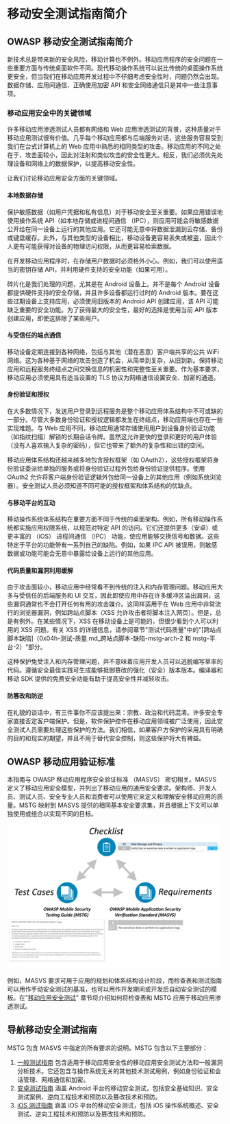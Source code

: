 # 移动安全测试指南简介

## OWASP 移动安全测试指南简介

新技术总是带来新的安全风险，移动计算也不例外。移动应用程序的安全问题在一些重要方面与传统桌面软件不同。现代移动操作系统可以说比传统的桌面操作系统更安全，但当我们在移动应用开发过程中不仔细考虑安全性时，问题仍然会出现。数据存储、应用间通信、正确使用加密 API 和安全网络通信只是其中一些注意事项。

### 移动应用安全中的关键领域

许多移动应用渗透测试人员都有网络和 Web 应用渗透测试的背景，这种质量对于移动应用测试很有价值。几乎每个移动应用都与后端服务对话，这些服务容易受到我们在台式计算机上的 Web 应用中熟悉的相同类型的攻击。移动应用的不同之处在于，攻击面较小，因此对注射和类似攻击的安全性更大。相反，我们必须优先处理设备和网络上的数据保护，以提高移动安全性。

让我们讨论移动应用安全方面的关键领域。

#### 本地数据存储

保护敏感数据（如用户凭据和私有信息）对于移动安全至关重要。如果应用错误地使用操作系统 API（如本地存储或进程间通信 （IPC），则应用可能会将敏感数据公开给在同一设备上运行的其他应用。它还可能无意中将数据泄漏到云存储、备份或键盘缓存。此外，与其他类型的设备相比，移动设备更容易丢失或被盗，因此个人更有可能获得对设备的物理访问权限，从而更容易检索数据。

在开发移动应用程序时，在存储用户数据时必须格外小心。例如，我们可以使用适当的密钥存储 API，并利用硬件支持的安全功能（如果可用）。

碎片化是我们处理的问题，尤其是在 Android 设备上。并不是每个 Android 设备都提供硬件支持的安全存储，并且许多设备都运行过时的 Android 版本。要在这些过期设备上支持应用，必须使用旧版本的 Android API 创建应用，该 API 可能缺乏重要的安全功能。为了获得最大的安全性，最好的选择是使用当前 API 版本创建应用，即使这排除了某些用户。

#### 与受信任的端点通信

移动设备定期连接到各种网络，包括与其他（潜在恶意）客户端共享的公共 WiFi 网络。这为各种基于网络的攻击创造了机会，从简单到复杂，从旧到新。保持移动应用和远程服务终结点之间交换信息的机密性和完整性至关重要。作为基本要求，移动应用必须使用具有适当设置的 TLS 协议为网络通信设置安全、加密的通道。

#### 身份验证和授权

在大多数情况下，发送用户登录到远程服务是整个移动应用体系结构中不可或缺的一部分。尽管大多数身份验证和授权逻辑都发生在终结点，移动应用端也存在一些实现难题。与 Web 应用不同，移动应用通常存储使用用户到设备身份验证功能（如指纹扫描）解锁的长期会话令牌。虽然这允许更快的登录和更好的用户体验（没有人喜欢输入复杂的密码），但它也带来了额外的复杂性和出错的空间。

移动应用体系结构还越来越多地包含授权框架（如 OAuth2），这些授权框架将身份验证委派给单独的服务或将身份验证过程外包给身份验证提供程序。使用 OAuth2 允许将客户端身份验证逻辑外包给同一设备上的其他应用（例如系统浏览器）。安全测试人员必须知道不同可能的授权框架和体系结构的优缺点。

#### 与移动平台的互动

移动操作系统体系结构在重要方面不同于传统的桌面架构。例如，所有移动操作系统都实施应用权限系统，以规范对特定 API 的访问。它们还提供更多（安卓）或更丰富的 （iOS） 进程间通信 （IPC） 功能，使应用能够交换信号和数据。这些特定于平台的功能带有一系列自己的缺陷。例如，如果 IPC API 被误用，则敏感数据或功能可能会无意中暴露给设备上运行的其他应用。

#### 代码质量和漏洞利用缓解

由于攻击面较小，移动应用中经常看不到传统的注入和内存管理问题。移动应用大多与受信任的后端服务和 UI 交互，因此即使应用中存在许多缓冲区溢出漏洞，这些漏洞通常也不会打开任何有用的攻击媒介。这同样适用于在 Web 应用中非常流行的浏览器漏洞，例如跨站点脚本（XSS 允许攻击者将脚本注入网页）。但是，总是有例外。在某些情况下，XSS 在移动设备上是可能的，但很少看到个人可以利用的 XSS 问题。有关 XSS 的详细信息，请参阅章节"测试代码质量"中的"\[跨站点脚本缺陷\]（0x04h-测试-质量.md\_跨站点脚本-缺陷-mstg-arch-2 和 mstg-平台-2）"部分。

这种保护免受注入和内存管理问题，并不意味着应用开发人员可以逃脱编写草率的代码。遵循安全最佳实践可生成能够抵御篡改的强化（安全）版本版本。编译器和移动 SDK 提供的免费安全功能有助于提高安全性并减轻攻击。

#### 防篡改和防逆

在礼貌的谈话中，有三件事你不应该提出来：宗教、政治和代码混淆。许多安全专家直接否定客户端保护。但是，软件保护控件在移动应用领域被广泛使用，因此安全测试人员需要处理这些保护的方法。我们相信，如果客户方保护的采用具有明确的目的和现实的期望，并且不用于替代安全控制，则这些保护将大有裨益。

## OWASP 移动应用验证标准

本指南与 OWASP 移动应用程序安全验证标准 （MASVS） 密切相关。MASVS 定义了移动应用安全模型，并列出了移动应用的通用安全要求。架构师、开发人员、测试人员、安全专业人员和消费者可以使用它来定义和理解安全移动应用的质量。MSTG 映射到 MASVS 提供的相同基本安全要求集，并且根据上下文可以单独使用或组合以实现不同的目标。

![&#x6587;&#x6863;&#x6982;&#x8FF0;](../.gitbook/assets/owasp-mobile-overview.jpg)

例如，MASVS 要求可用于应用的规划和体系结构设计阶段，而检查表和测试指南可以用作手动安全测试的基准，也可以用作开发期间或开发后自动安全测试的模板。在"[移动应用安全测试](0x04b-mobile-app-security-testing.md)" 章节将介绍如何将检查表和 MSTG 应用于移动应用渗透测试。

## 导航移动安全测试指南

MSTG 包含 MASVS 中指定的所有要求的说明。MSTG 包含以下主要部分：

1. [一般测试指南](0x04a-mobile-app-taxonomy.md) 包含适用于移动应用安全性的移动应用安全测试方法和一般漏洞分析技术。它还包含与操作系统无关的其他技术测试用例，例如身份验证和会话管理、网络通信和加密。
2. [安卓测试指南](../android-ce-shi-zhi-nan/0x05a-platform-overview.md) 涵盖 Android 平台的移动安全测试，包括安全基础知识、安全测试案例、逆向工程技术和预防以及篡改技术和预防。
3. [iOS 测试指南](../ios-ce-shi-zhi-nan/0x06a-platform-overview.md) 涵盖 iOS 平台的移动安全测试，包括 iOS 操作系统概述、安全测试、逆向工程技术和预防以及篡改技术和预防。

